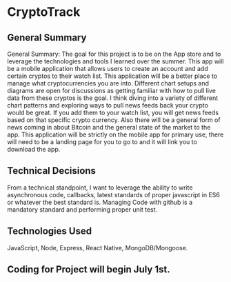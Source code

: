 # CryptoTrack
## General Summary
General Summary: The goal for this project is to be on the App store and to leverage the technologies and tools I learned over the summer. This app will be a mobile application that allows users to create an account and add certain cryptos to their watch list. This application will be a better place to manage what cryptocurrencies you are into. Different chart setups and diagrams are open for discussions as getting familiar with how to pull live data from these cryptos is the goal. I think diving into a variety of different chart patterns and exploring ways to pull news feeds back your crypto would be great. If you add them to your watch list, you will get news feeds based on that specific crypto currency. Also there will be a general form of news coming in about Bitcoin and the general state of the market to the app. This application will be strictly on the mobile app for primary use, there will need to be a landing page for you to go to and it will link you to download the app. 

## Technical Decisions
From a technical standpoint, I want to leverage the ability to write asynchronous code, callbacks, latest standards of proper javascript in ES6 or whatever the best standard is. Managing Code with github is a mandatory standard and performing proper unit test.

## Technologies Used
JavaScript, Node, Express, React Native, MongoDB/Mongoose.

## Coding for Project will begin July 1st.
